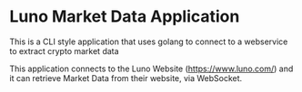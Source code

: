 # Luno Market Data Application


This is a CLI style application that uses golang to connect to a webservice to extract crypto market data 

This application connects to the Luno Website (https://www.luno.com/) and it can retrieve Market Data from their website, via WebSocket.






